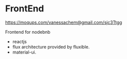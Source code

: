 # FrontEnd 

https://moqups.com/vanessachem@gmail.com/sjc3Ttgg

Frontend for nodebnb
- reactjs
- flux architecture provided by fluxible. 
- material-ui. 

